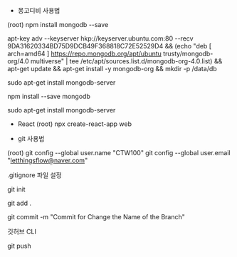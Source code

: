 - 몽고디비 사용법

(root)
npm install mongodb --save

apt-key adv --keyserver hkp://keyserver.ubuntu.com:80 --recv 9DA31620334BD75D9DCB49F368818C72E52529D4 && (echo "deb [ arch=amd64 ] https://repo.mongodb.org/apt/ubuntu trusty/mongodb-org/4.0 multiverse" | tee /etc/apt/sources.list.d/mongodb-org-4.0.list) && apt-get update && apt-get install -y mongodb-org && mkdir -p /data/db

sudo apt-get install mongodb-server

npm install --save mongodb

sudo apt-get install mongodb-server

- React
(root)
 npx create-react-app web

- git 사용법

(root)
git config --global user.name "CTW100"
git config --global user.email "letthingsflow@naver.com"

.gitignore 파일 설정

git init

git add .

git commit -m "Commit for Change the Name of the Branch"

깃허브 CLI

git push

